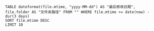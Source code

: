 ```dataview                          
TABLE dateformat(file.mtime, "yyyy-MM-dd") AS "最后修改日期", file.folder AS "文件夹路径" FROM "" WHERE file.mtime >= date(now) - dur(3 days)
SORT file.mtime DESC  
LIMIT 10
```
